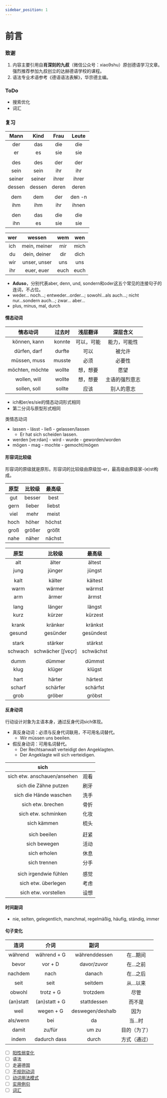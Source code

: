 ```yaml
---
sidebar_position: 1
---
```


# 前言

### 致谢

1. 内容主要引用自**肖深刻的九叔**（微信公众号：xiao9shu）原创德语学习文章。强烈推荐参加九叔创立的达赫德语学校的课程。
2. 语法专业术语参考《德语语法表解》，华宗德主编。

### ToDo

* 搜索优化
* 词汇

### 复习

|  Mann  |  Kind  | Frau  | Leute  |
| :----: | :----: | :---: | :----: |
|  der   |  das   |  die  |  die   |
|   er   |   es   |  sie  |  sie   |
|        |        |       |        |
|  des   |  des   |  der  |  der   |
|  sein  |  sein  |  ihr  |  ihr   |
| seiner | seiner | ihrer | ihrer  |
| dessen | dessen | deren | deren  |
|        |        |       |        |
|  dem   |  dem   |  der  | den -n |
|  ihm   |  ihm   |  ihr  | ihnen  |
|        |        |       |        |
|  den   |  das   |  die  |  die   |
|  ihn   |   es   |  sie  |  sie   |

| wer  |    wessen    | wem  | wen  |
| :--: | :----------: | :--: | :--: |
| ich  | mein, meiner | mir  | mich |
|  du  | dein, deiner | dir  | dich |
| wir  | unser, unser | uns  | uns  |
| ihr  |  euer, euer  | euch | euch |

* **Aduso**，分别代表aber, denn, und, sondern和oder这五个常见的连接句子的连词，不占位。
* weder... noch...; entweder...order...; sowohl...als auch...; nicht nur...sondern auch...; zwar... aber...
* plus, minus, mal, durch

#### 情态动词

|    情态动词     | 过去时 |  浅层翻译  |    深层含义    |
| :-------------: | :----: | :--------: | :------------: |
|  können, kann   | konnte | 可以，可能 |  能力，可能性  |
|  dürfen, darf   | durfte |    可以    |     被允许     |
|  müssen, muss   | musste |    必须    |     必要性     |
| möchten, möchte | wollte |  想，想要  |      愿望      |
|  wollen, will   | wollte |  想，想要  | 主语的强烈意志 |
|  sollen, soll   | sollte |    应该    |   别人的意志   |

* ich和er/es/sie的情态动词形式相同
* 第二分词与原型形式相同

类情态动词

* lassen - lässt - ließ -  gelassen/lassen
  * Er hat sich scheiden lassen.
* werden [veːrdən] - wird - wurde - geworden/worden
* mögen - mag - mochte - gemocht/mögen

#### 形容词比较级

形容词的原级就是原形。形容词的比较级由原级加-er，最高级由原级家-(e)st构成。

| 原型 | 比较级 | 最高级 |
| :--: | :----: | :----: |
| gut  | besser |  best  |
| gern | lieber | liebst |
| viel |  mehr  | meist  |
| hoch | höher  | höchst |
| groß | größer | größt  |
| nahe | näher  | nächst |

|  原型   |      比较级       |  最高级   |
| :-----: | :---------------: | :-------: |
|   alt   |       älter       |  ältest   |
|  jung   |      jünger       |  jüngst   |
|         |                   |           |
|  kalt   |      kälter       |  kältest  |
|  warm   |      wärmer       |  wärmst   |
|   arm   |       ärmer       |   ärmst   |
|         |                   |           |
|  lang   |      länger       |  längst   |
|  kurz   |      kürzer       |  kürzest  |
|         |                   |           |
|  krank  |      kränker      |  kränkst  |
| gesund  |     gesünder      | gesündest |
|         |                   |           |
|  stark  |      stärker      |  stärkst  |
| schwach | schwächer [ʃvɛçr] | schwächst |
|         |                   |           |
|  dumm   |      dümmer       |  dümmst   |
|  klug   |      klüger       |  klügst   |
|         |                   |           |
|  hart   |      härter       |  härtest  |
| scharf  |     schärfer      | schärfst  |
|  grob   |      gröber       |  gröbst   |

#### 反身动词

行动设计对象为主语本身，通过反身代词sich体现。

* 真反身动词：必须与反身代词联用，不可用名词替代。
  * Wir müssen uns beeilen.
* 假反身动词：可用名词替代。
  * Der Rechtsanwalt verteidigt den Angeklagten.
  * Der Angeklagte will sich verteidigen.

|            sich             |      |
| :-------------------------: | :--: |
| sich etw. anschauen/ansehen | 观看 |
|    sich die Zähne putzen    | 刷牙 |
|   sich die Hände waschen    | 洗手 |
|      sich etw. brechen      | 骨折 |
|     sich etw. schminken     | 化妆 |
|         sich kämmen         | 梳头 |
|                             |      |
|        sich beeilen         | 赶紧 |
|        sich bewegen         | 活动 |
|        sich erholen         | 休息 |
|        sich trennen         | 分手 |
|                             |      |
|    sich irgendwie fühlen    | 感觉 |
|     sich etw. überlegen     | 考虑 |
|    sich etw. vorstellen     | 设想 |

#### 时间副词

* nie, selten, gelegentlich, manchmal, regelmäßig, häufig, ständig, immer

#### 句子变化

|   连词    |     介词      |       副词       |              |
| :-------: | :-----------: | :--------------: | :----------: |
|  während  |  während + G  |  währenddessen   |  在...期间   |
|   bevor   |    vor + D    |   davor/zuvor    |  在...之前   |
|  nachdem  |     nach      |      danach      |  在...之后   |
|   seit    |     seit      |     seitdem      |  从...以来   |
|  obwohl   |   trotz + G   |     trotzdem     |     尽管     |
| (an)statt | (an)statt + G |   stattdessen    |    而不是    |
|   weil    |   wegen + G   | deswegen/deshalb |     因为     |
| als/wenn  |      bei      |        da        |   当...时    |
|   damit   |    zu/für     |      um zu       | 目的（为了） |
|   indem   | dadurch dass  |      durch       | 方式（通过） |

- [ ] [阳性弱变化](./名词/阳性弱变化.md)
- [ ] 语法
- [ ] 走遍德国
- [ ] [不规则动词](./动词/不规则动词.md)
- [ ] [动词用法模式](./动词/用法模式.md)
- [ ] [实用例句](./学习资源/实用例句.md)
- [ ] [词汇](./学习资源/词汇.md)
